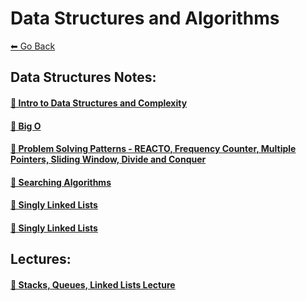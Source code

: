 # Data Structures and Algorithms
[⬅ Go Back](./README.md)

## Data Structures Notes:
#### [🔗 Intro to Data Structures and Complexity](./algo-notes/data-structures-intro.md)
#### [🔗 Big O](./algo-notes/udemy-dsa/big-o.md)
#### [🔗 Problem Solving Patterns - REACTO, Frequency Counter, Multiple Pointers, Sliding Window, Divide and Conquer](./algo-notes/udemy-dsa/problem-solving-patterns.md)
#### [🔗 Searching Algorithms ](./algo-notes/udemy-dsa/searching.md)
#### [🔗 Singly Linked Lists ](./algo-notes/udemy-dsa/singly-linked-lists.md)
#### [🔗 Singly Linked Lists ](./algo-notes/udemy-dsa/doubly-linked-lists.md)

## Lectures:
#### [🔗 Stacks, Queues, Linked Lists Lecture](./algo-notes/problem-solving-toolkit.md)